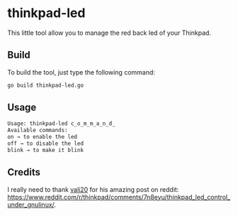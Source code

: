 # thinkpad-led

This little tool allow you to manage the red back led of your Thinkpad.

## Build

To build the tool, just type the following command:

```bash
go build thinkpad-led.go
```

## Usage

```bash
Usage: thinkpad-led c̲o̲m̲m̲a̲n̲d̲
Available commands:
on → to enable the led
off → to disable the led
blink → to make it blink
```

## Credits

I really need to thank [vali20](https://www.reddit.com/user/vali20/) for his amazing post on reddit: https://www.reddit.com/r/thinkpad/comments/7n8eyu/thinkpad_led_control_under_gnulinux/.